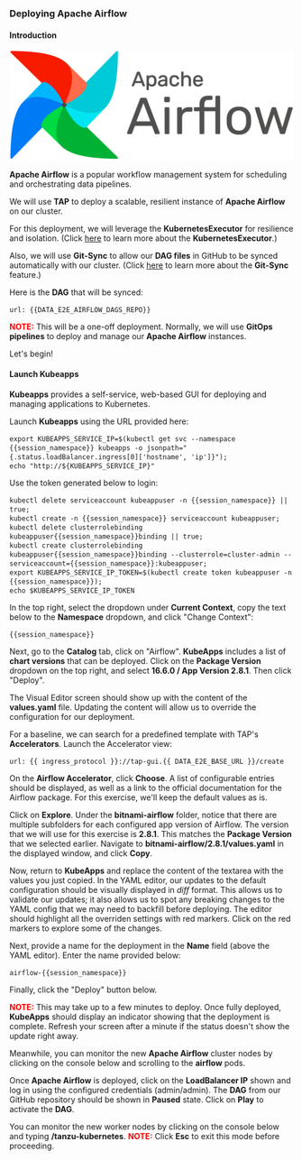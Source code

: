 ### Deploying Apache Airflow

#### Introduction

![Apache Airflow](images/airflow.png)

**Apache Airflow** is a popular workflow management system for scheduling and orchestrating data pipelines.

We will use **TAP** to deploy a scalable, resilient instance of **Apache Airflow** on our cluster. 

For this deployment, we will leverage the **KubernetesExecutor** for resilience and isolation.
(Click <a href="https://airflow.apache.org/docs/apache-airflow/stable/core-concepts/executor/kubernetes.html" target="_blank">here</a> to learn more about the **KubernetesExecutor**.)

Also, we will use **Git-Sync** to allow our **DAG files** in GitHub to be synced automatically with our cluster.
(Click <a href="https://airflow.apache.org/docs/helm-chart/stable/manage-dags-files.html" target="_blank">here</a> to learn more about the **Git-Sync** feature.)

Here is the **DAG** that will be synced:
```dashboard:open-url
url: {{DATA_E2E_AIRFLOW_DAGS_REPO}}
```

<font color="red"><b>NOTE:</b></font> This will be a one-off deployment. Normally, we will use **GitOps pipelines** to deploy and manage our **Apache Airflow** instances.

Let's begin!

#### Launch Kubeapps
**Kubeapps** provides a self-service, web-based GUI for deploying and managing applications to Kubernetes.

Launch **Kubeapps** using the URL provided here:
```execute
export KUBEAPPS_SERVICE_IP=$(kubectl get svc --namespace {{session_namespace}} kubeapps -o jsonpath="{.status.loadBalancer.ingress[0]['hostname', 'ip']}");
echo "http://${KUBEAPPS_SERVICE_IP}"
```

Use the token generated below to login:
```execute
kubectl delete serviceaccount kubeappuser -n {{session_namespace}} || true; 
kubectl create -n {{session_namespace}} serviceaccount kubeappuser;
kubectl delete clusterrolebinding kubeappuser{{session_namespace}}binding || true; 
kubectl create clusterrolebinding kubeappuser{{session_namespace}}binding --clusterrole=cluster-admin --serviceaccount={{session_namespace}}:kubeappuser;
export KUBEAPPS_SERVICE_IP_TOKEN=$(kubectl create token kubeappuser -n {{session_namespace}});
echo $KUBEAPPS_SERVICE_IP_TOKEN
```

In the top right, select the dropdown under **Current Context**, copy the text below to the **Namespace** dropdown, and click "Change Context":
```copy
{{session_namespace}}
```

Next, go to the **Catalog** tab, click on "Airflow".
**KubeApps** includes a list of **chart versions** that can be deployed.
Click on the **Package Version** dropdown on the top right, and select **16.6.0 / App Version 2.8.1**.
Then click "Deploy". 

The Visual Editor screen should show up with the content of the **values.yaml** file.
Updating the content will allow us to override the configuration for our deployment.

For a baseline, we can search for a predefined template with TAP's **Accelerators**.
Launch the Accelerator view:
```dashboard:open-url
url: {{ ingress_protocol }}://tap-gui.{{ DATA_E2E_BASE_URL }}/create
```

On the **Airflow Accelerator**, click **Choose**. A list of configurable entries should be displayed, as well as
a link to the official documentation for the Airflow package. For this exercise, we'll keep the default values as is. 

Click on **Explore**. Under the **bitnami-airflow** folder, notice that there are multiple subfolders for each configured app version of Airflow.
The version that we will use for this exercise is **2.8.1**. This matches the **Package Version** that we selected earlier.
Navigate to **bitnami-airflow/2.8.1/values.yaml** in the displayed window, and click **Copy**. 

Now, return to **KubeApps** and replace the content of the textarea with the values you just copied.
In the YAML editor, our updates to the default configuration should be visually displayed in _diff_ format.
This allows us to validate our updates;
it also allows us to spot any breaking changes to the YAML config that we may need to backfill before deploying.
The editor should highlight all the overriden settings with red markers. Click on the red markers to explore some of the changes.

Next, provide a name for the deployment in the **Name** field (above the YAML editor).
Enter the name provided below:
```copy
airflow-{{session_namespace}}
```

Finally, click the "Deploy" button below.


<font color="red"><b>NOTE:</b></font> This may take up to a few minutes to deploy. Once fully deployed, **KubeApps** should display an indicator 
showing that the deployment is complete. Refresh your screen after a minute if the status doesn't show the update right away.

Meanwhile, you can monitor the new **Apache Airflow** cluster nodes by clicking on the console below and scrolling to the **airflow** pods.

Once **Apache Airflow** is deployed, click on the **LoadBalancer IP** shown and log in using the configured credentials (admin/admin).
The **DAG** from our GitHub repository should be shown in **Paused** state. Click on **Play** to activate the **DAG**.

You can monitor the new worker nodes by clicking on the console below and typing **/tanzu-kubernetes**.
<font color="red"><b>NOTE:</b></font> Click **Esc** to exit this mode before proceeding.